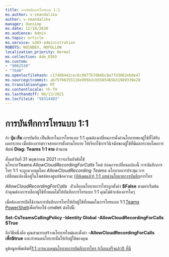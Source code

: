 ```yaml
---
title: การบันทึกการโทรแบบ 1:1
ms.author: v-smandalika
author: v-smandalika
manager: dansimp
ms.date: 12/18/2020
ms.audience: Admin
ms.topic: article
ms.service: o365-administration
ROBOTS: NOINDEX, NOFOLLOW
localization_priority: Normal
ms.collection: Adm_O365
ms.custom:
- "9002530"
- "7648"
ms.openlocfilehash: c17408442cec6c0877b7d66bc8a7fd3062eb0e47
ms.sourcegitcommit: ab75f66355116e995b3cb5505465b31989339e28
ms.translationtype: MT
ms.contentlocale: th-TH
ms.lasthandoff: 08/13/2021
ms.locfileid: "58314403"
---
```

# <a name="11-call-recording"></a>การบันทึกการโทรแบบ 1:1

ถ้า **ปุ่ม เริ่ม** การบันทึก เป็นสีเทาในการโทรแบบ 1:1 คุณต้องเปลี่ยนการตั้งค่านโยบายของผู้ใช้ที่ได้รับผลกระทบ เมื่อต้องการตรวจสอบการตั้งค่านโยบาย ให้เรียกใช้การวินิจฉัยของผู้ใช้ที่มีผลกระทบโดยการพิมพ์ **Diag: Teams 1:1 ตาม** ด้านบน     

ตั้งแต่วันที่ 31 พฤษภาคม 2021 เราจะเริ่มบังคับใช้นโยบายTeams *AllowCloudRecordingForCalls* ใหม่ ก่อนการเปลี่ยนแปลงนี้ การบันทึกการโทร 1:1 จะถูกควบคุมโดย *AllowCloudRecording Teams* นโยบายการประชุม การเปลี่ยนแปลงนี้อยู่ในโพสต์ของศูนย์ข้อความ: [(อัปเดตแล้ว) 1:1 บทนํานโยบายการบันทึก](https://portal.microsoft.com/Adminportal/Home?ref=MessageCenter/:/messages/MC238796)การโทร  

*AllowCloudRecordingForCalls*   ตัวเลือกนโยบายการโทรถูกตั้งค่า **$False** ตามค่าเริ่มต้น ถ้าคุณต้องการบล็อกผู้ใช้ทั้งหมดไม่ให้บันทึกการโทรแบบ 1:1 คุณไม่ต้จะต้องการใดๆ  

เมื่อต้องการเปิดใช้งานการบันทึกการโทรให้กับผู้ใช้ทั้งหมดในการโทรแบบ 1:1 [Teams PowerShell](https://docs.microsoft.com/microsoftteams/teams-powershell-install)เพื่อเรียกใช้ cmdlet ต่อไปนี้: 

**Set-CsTeamsCallingPolicy -Identity Global -AllowCloudRecordingForCalls $True** 

อีกวิธีหนึ่งคือ คุณสามารถสร้างนโยบายใหม่และตั้งค่า **-AllowCloudRecordingForCalls** **เพื่อ$true** และกําหนดนโยบายนั้นให้กับผู้ใช้ของคุณ 

ดูข้อมูลเพิ่มเติมที่[1:1 การควบคุมนโยบายการบันทึกการโทร (เกือบเสร็จแล้ว!) ที่นี่](https://techcommunity.microsoft.com/t5/microsoft-teams-support/1-1-call-recording-policy-controls-are-almost-here/ba-p/2217668)

